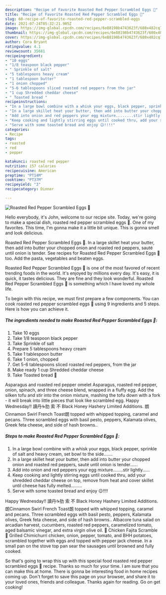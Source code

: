 ```yaml
---
description: "Recipe of Favorite Roasted Red Pepper Scrambled Eggs 🍳"
title: "Recipe of Favorite Roasted Red Pepper Scrambled Eggs 🍳"
slug: 60-recipe-of-favorite-roasted-red-pepper-scrambled-eggs
date: 2021-07-24T05:32:21.905Z
image: https://img-global.cpcdn.com/recipes/6e88198b4743623f/680x482cq70/roasted-red-pepper-scrambled-eggs-recipe-main-photo.jpg
thumbnail: https://img-global.cpcdn.com/recipes/6e88198b4743623f/680x482cq70/roasted-red-pepper-scrambled-eggs-recipe-main-photo.jpg
cover: https://img-global.cpcdn.com/recipes/6e88198b4743623f/680x482cq70/roasted-red-pepper-scrambled-eggs-recipe-main-photo.jpg
author: Cora Bryant
ratingvalue: 4.1
reviewcount: 35681
recipeingredient:
- "10 eggs"
- "1/8 teaspoon black pepper"
- " Sprinkle of salt"
- "5 tablespoons heavy cream"
- "1 tablespoon butter"
- "1 onion chopped"
- "5-6 tablespoons sliced roasted red peppers from the jar"
- "1 cup Shredded cheddar cheese"
- " Toasted bread "
recipeinstructions:
- "In a large bowl combine with a whisk your eggs, black pepper, sprinkle of salt and heavy cream, set bowl to the side......."
- "In a large skillet heat your butter, then add into butter your chopped onion and roasted red peppers, sauté until onion is tender......"
- "Add into onion and red peppers your egg mixture........stir lightly......"
- "Keep cooking and lightly stirring eggs until cooked thru, add your shredded cheddar cheese on top, remove from heat and cover skillet until cheese has fully melted........."
- "Serve with some toasted bread and enjoy 😉!!!!"
categories:
- Recipe
tags:
- roasted
- red
- pepper

katakunci: roasted red pepper 
nutrition: 157 calories
recipecuisine: American
preptime: "PT14M"
cooktime: "PT37M"
recipeyield: "3"
recipecategory: Dinner

---
```



![Roasted Red Pepper Scrambled Eggs 🍳](https://img-global.cpcdn.com/recipes/6e88198b4743623f/680x482cq70/roasted-red-pepper-scrambled-eggs-recipe-main-photo.jpg)

Hello everybody, it's John, welcome to our recipe site. Today, we're going to make a special dish, roasted red pepper scrambled eggs 🍳. One of my favorites. This time, I'm gonna make it a little bit unique. This is gonna smell and look delicious.

Roasted Red Pepper Scrambled Eggs 🍳. In a large skillet heat your butter, then add into butter your chopped onion and roasted red peppers, sauté until onion is tender. See recipes for Roasted Red Pepper Scrambled Eggs 🍳 too. Add the pasta, vegetables and beaten eggs.

Roasted Red Pepper Scrambled Eggs 🍳 is one of the most favored of recent trending foods in the world. It's enjoyed by millions every day. It's easy, it is quick, it tastes delicious. They are fine and they look wonderful. Roasted Red Pepper Scrambled Eggs 🍳 is something which I have loved my whole life.


To begin with this recipe, we must first prepare a few components. You can cook roasted red pepper scrambled eggs 🍳 using 9 ingredients and 5 steps. Here is how you can achieve it.

<!--inarticleads1-->

##### The ingredients needed to make Roasted Red Pepper Scrambled Eggs 🍳:

1. Take 10 eggs
1. Take 1/8 teaspoon black pepper
1. Take  Sprinkle of salt
1. Prepare 5 tablespoons heavy cream
1. Take 1 tablespoon butter
1. Take 1 onion, chopped
1. Get 5-6 tablespoons sliced roasted red peppers, from the jar
1. Make ready 1 cup Shredded cheddar cheese
1. Take  Toasted bread 🍞


Asparagus and roasted red pepper omelet Asparagus, roasted red pepper, onion, spinach, and three cheese blend, wrapped in a fluffy egg. Add the silken tofu and stir into the onion mixture, mashing the tofu down with a fork - it will break into little pieces that look like scrambled egg. Happy Wednesday!! 讀丹☕️肋 索 不 Black Honey Hashery Limited Additions. 朗Cinnamon Swirl French Toast朗 topped with whipped topping, caramel and pecans. Three scrambled eggs with basil pesto, peppers, Kalamata olives, Greek feta cheese, and side of hash browns.. 

<!--inarticleads2-->

##### Steps to make Roasted Red Pepper Scrambled Eggs 🍳:

1. In a large bowl combine with a whisk your eggs, black pepper, sprinkle of salt and heavy cream, set bowl to the side.......
1. In a large skillet heat your butter, then add into butter your chopped onion and roasted red peppers, sauté until onion is tender......
1. Add into onion and red peppers your egg mixture........stir lightly......
1. Keep cooking and lightly stirring eggs until cooked thru, add your shredded cheddar cheese on top, remove from heat and cover skillet until cheese has fully melted.........
1. Serve with some toasted bread and enjoy 😉!!!!


Happy Wednesday!! 讀丹☕️肋 索 不 Black Honey Hashery Limited Additions. 朗Cinnamon Swirl French Toast朗 topped with whipped topping, caramel and pecans. Three scrambled eggs with basil pesto, peppers, Kalamata olives, Greek feta cheese, and side of hash browns.. Albacore tuna salad on arcadian harvest, cucumbers, roasted red peppers, caramelized tomato, aged balsamic vinegar, and extra virgin olive oil. 🍳 Chicken Fajita Scramble 🍳 Grilled Chimichurri chicken, onion, pepper, tomato, and BHH potatoes, scrambled together with eggs and topped with pepper jack cheese. In a small pan on the stove top pan sear the sausages until browned and fully cooked. 

So that's going to wrap this up with this special food roasted red pepper scrambled eggs 🍳 recipe. Thanks so much for your time. I am sure that you can make this at home. There is gonna be interesting food in home recipes coming up. Don't forget to save this page on your browser, and share it to your loved ones, friends and colleague. Thanks again for reading. Go on get cooking!
